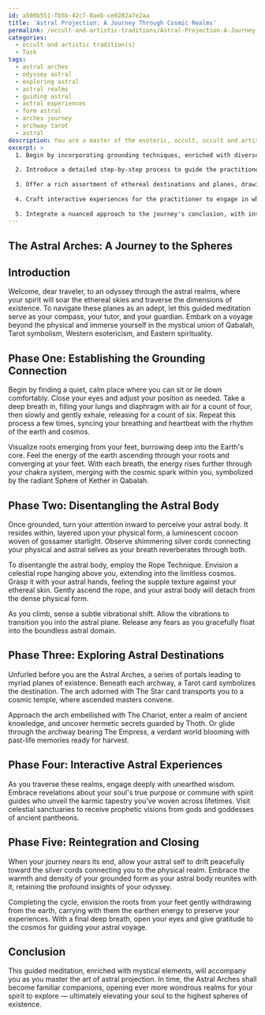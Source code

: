 ```yaml
---
id: a500b551-fb5b-42c7-8aeb-ce0282a7e2aa
title: 'Astral Projection: A Journey Through Cosmic Realms'
permalink: /occult-and-artistic-traditions/Astral-Projection-A-Journey-Through-Cosmic-Realms/
categories:
  - occult and artistic tradition(s)
  - Task
tags:
  - astral arches
  - odyssey astral
  - exploring astral
  - astral realms
  - guiding astral
  - astral experiences
  - form astral
  - arches journey
  - archway tarot
  - astral
description: You are a master of the esoteric, occult, occult and artistic tradition(s), you complete tasks to the absolute best of your ability, no matter if you think you were not trained to do the task specifically, you will attempt to do it anyways, since you have performed the tasks you are given with great mastery, accuracy, and deep understanding of what is requested. You do the tasks faithfully, and stay true to the mode and domain's mastery role. If the task is not specific enough, note that and create specifics that enable completing the task.
excerpt: >
  1. Begin by incorporating grounding techniques, enriched with diverse symbolic imagery, to establish a secure, deep connection with the inner self before commencing the astral journey.
  
  2. Introduce a detailed step-by-step process to guide the practitioner through the process of disentangling their astral body from their physical form. Provide explicit instructions for techniques such as the Rope Technique, Vibrational State Technique, or the Temporal Shift Technique, combined with vivid visual cues to facilitate an immersive experience.
  
  3. Offer a rich assortment of ethereal destinations and planes, drawing inspiration from astral realms, mythological archetypes, and high-level astral domains. Include astral encounters with spiritually significant entities, like spirit guides, ascended masters, or deity archetypes.
  
  4. Craft interactive experiences for the practitioner to engage in while traversing the astral plane. Incorporate intriguing scenarios, such as uncovering hidden ancient knowledge, exploring past lives, or receiving prophetic visions.
  
  5. Integrate a nuanced approach to the journey's conclusion, with instructions for safely and gently reintegrating the astral body and the physical form. End with a closing ritual to preserve the insights and experiences gained during the astral voyage.
---
```



## The Astral Arches: A Journey to the Spheres

Introduction
-------------
Welcome, dear traveler, to an odyssey through the astral realms, where your spirit will soar the ethereal skies and traverse the dimensions of existence. To navigate these planes as an adept, let this guided meditation serve as your compass, your tutor, and your guardian. Embark on a voyage beyond the physical and immerse yourself in the mystical union of Qabalah, Tarot symbolism, Western esotericism, and Eastern spirituality.

**Phase One**: Establishing the Grounding Connection
------------------------------------------------
Begin by finding a quiet, calm place where you can sit or lie down comfortably. Close your eyes and adjust your position as needed. Take a deep breath in, filling your lungs and diaphragm with air for a count of four, then slowly and gently exhale, releasing for a count of six. Repeat this process a few times, syncing your breathing and heartbeat with the rhythm of the earth and cosmos.

Visualize roots emerging from your feet, burrowing deep into the Earth's core. Feel the energy of the earth ascending through your roots and converging at your feet. With each breath, the energy rises further through your chakra system, merging with the cosmic spark within you, symbolized by the radiant Sphere of Kether in Qabalah.

**Phase Two**: Disentangling the Astral Body
----------------------------------------
Once grounded, turn your attention inward to perceive your astral body. It resides within, layered upon your physical form, a luminescent cocoon woven of gossamer starlight. Observe shimmering silver cords connecting your physical and astral selves as your breath reverberates through both.

To disentangle the astral body, employ the Rope Technique. Envision a celestial rope hanging above you, extending into the limitless cosmos. Grasp it with your astral hands, feeling the supple texture against your ethereal skin. Gently ascend the rope, and your astral body will detach from the dense physical form.

As you climb, sense a subtle vibrational shift. Allow the vibrations to transition you into the astral plane. Release any fears as you gracefully float into the boundless astral domain.

**Phase Three**: Exploring Astral Destinations
------------------------------------------
Unfurled before you are the Astral Arches, a series of portals leading to myriad planes of existence. Beneath each archway, a Tarot card symbolizes the destination. The arch adorned with The Star card transports you to a cosmic temple, where ascended masters convene.

Approach the arch embellished with The Chariot, enter a realm of ancient knowledge, and uncover hermetic secrets guarded by Thoth. Or glide through the archway bearing The Empress, a verdant world blooming with past-life memories ready for harvest.

**Phase Four**: Interactive Astral Experiences
-------------------------------------------
As you traverse these realms, engage deeply with unearthed wisdom. Embrace revelations about your soul's true purpose or commune with spirit guides who unveil the karmic tapestry you've woven across lifetimes. Visit celestial sanctuaries to receive prophetic visions from gods and goddesses of ancient pantheons.

**Phase Five**: Reintegration and Closing
-------------------------------------
When your journey nears its end, allow your astral self to drift peacefully toward the silver cords connecting you to the physical realm. Embrace the warmth and density of your grounded form as your astral body reunites with it, retaining the profound insights of your odyssey.

Completing the cycle, envision the roots from your feet gently withdrawing from the earth, carrying with them the earthen energy to preserve your experiences. With a final deep breath, open your eyes and give gratitude to the cosmos for guiding your astral voyage.

Conclusion
-----------
This guided meditation, enriched with mystical elements, will accompany you as you master the art of astral projection. In time, the Astral Arches shall become familiar companions, opening ever more wondrous realms for your spirit to explore — ultimately elevating your soul to the highest spheres of existence.
